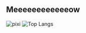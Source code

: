 ## Meeeeeeeeeeeeow
![pixi](https://github-readme-stats.vercel.app/api?username=pixiemays&show_icons=true&theme=dark#gh-dark-mode-only)
![Top Langs](https://github-readme-stats.vercel.app/api/top-langs/?username=pixiemays&layout=compact)

